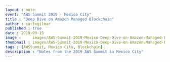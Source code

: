 ```yaml
---
layout : note
event: "AWS Summit 2019 - Mexico City"
title : "Deep Dive on Amazon Managed Blockchain"
author : carlogilmar
published : true
date : 2019-09-15
image :     images/AWS-Summit-2019-Mexico-Deep-Dive-on-Amazon-Managed-Blockchain.jpg
thumbnail : images/AWS-Summit-2019-Mexico-Deep-Dive-on-Amazon-Managed-Blockchain-thumbnail.jpg
tags : [AWSSummit, Mexico City, Blockchain]
description : "Notes from the 2019 AWS Summit in Mexico City"
---
```

